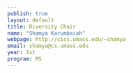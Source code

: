 ```yaml
---
publish: true
layout: default
title: Diversity Chair
name: "Shamya Karumbaiah"
webpage: http://cics.umass.edu/~shamya
email: shamya@cs.umass.edu
year: 1st
program: MS
---
```


